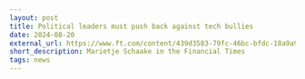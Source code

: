 ```yaml
---
layout: post
title: Political leaders must push back against tech bullies
date: 2024-08-20
external_url: https://www.ft.com/content/439d3583-79fc-46bc-bfdc-18a9a9338f98
short_description: Marietje Schaake in the Financial Times
tags: news
---
```

